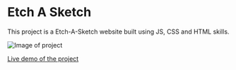 # Etch A Sketch

This project is a Etch-A-Sketch website built using JS, CSS and HTML skills.

![Image of project](https://user-images.githubusercontent.com/60785860/78556126-b2088700-780e-11ea-89e4-adee9fc20466.png)

[Live demo of the project](https://stefank-29.github.io/ETCH-A-SKETCH/)

